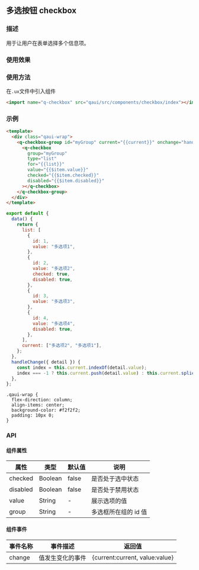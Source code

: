 ## 多选按钮 checkbox

### 描述

用于让用户在表单选择多个信息项。

### 使用效果

<preview url="https://editor.quickapp.cn/preview/2009/Yz/2009YzjNs0Tl/build/pages/button"/>

### 使用方法

在`.ux`文件中引入组件

```html
<import name="q-checkbox" src="qaui/src/components/checkbox/index"></import>
```

### 示例

```html
<template>
  <div class="qaui-wrap">
    <q-checkbox-group id="myGroup" current="{{current}}" onchange="handleChange">
      <q-checkbox
        group="myGroup"
        type="list"
        for="{{list}}"
        value="{{$item.value}}"
        checked="{{$item.checked}}"
        disabled="{{$item.disabled}}"
      ></q-checkbox>
    </q-checkbox-group>
  </div>
</template>
```

```js
export default {
  data() {
    return {
      list: [
        {
          id: 1,
          value: "多选项1",
        },
        {
          id: 2,
          value: "多选项2",
          checked: true,
          disabled: true,
        },
        {
          id: 3,
          value: "多选项3",
        },
        {
          id: 4,
          value: "多选项4",
          disabled: true,
        },
      ],
      current: ["多选项2", "多选项1"],
    };
  },
  handleChange({ detail }) {
    const index = this.current.indexOf(detail.value);
    index === -1 ? this.current.push(detail.value) : this.current.splice(index, 1);
  },
};
```

```less
.qaui-wrap {
  flex-direction: column;
  align-items: center;
  background-color: #f2f2f2;
  padding: 10px 0;
}
```

### API

#### 组件属性

| 属性     | 类型    | 默认值 | 说明                 |
| -------- | ------- | ------ | -------------------- |
| checked  | Boolean | false  | 是否处于选中状态     |
| disabled | Boolean | false  | 是否处于禁用状态     |
| value    | String  | -      | 展示选项的值         |
| group    | String  | -      | 多选框所在组的 id 值 |

#### 组件事件

| 事件名称 | 事件描述         | 返回值                         |
| -------- | ---------------- | ------------------------------ |
| change   | 值发生变化的事件 | {current:current, value:value} |
